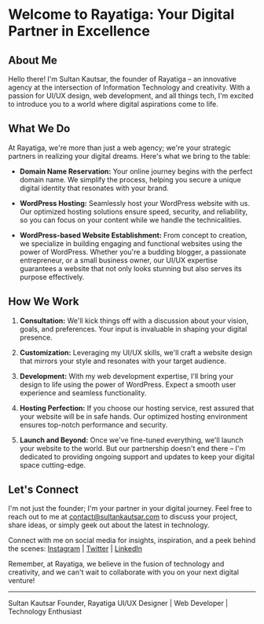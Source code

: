 # Welcome to Rayatiga: Your Digital Partner in Excellence

## About Me

Hello there! I'm Sultan Kautsar, the founder of Rayatiga – an innovative agency at the intersection of Information Technology and creativity. With a passion for UI/UX design, web development, and all things tech, I'm excited to introduce you to a world where digital aspirations come to life.

## What We Do

At Rayatiga, we're more than just a web agency; we're your strategic partners in realizing your digital dreams. Here's what we bring to the table:

- **Domain Name Reservation:** Your online journey begins with the perfect domain name. We simplify the process, helping you secure a unique digital identity that resonates with your brand.

- **WordPress Hosting:** Seamlessly host your WordPress website with us. Our optimized hosting solutions ensure speed, security, and reliability, so you can focus on your content while we handle the technicalities.

- **WordPress-based Website Establishment:** From concept to creation, we specialize in building engaging and functional websites using the power of WordPress. Whether you're a budding blogger, a passionate entrepreneur, or a small business owner, our UI/UX expertise guarantees a website that not only looks stunning but also serves its purpose effectively.

## How We Work

1. **Consultation:** We'll kick things off with a discussion about your vision, goals, and preferences. Your input is invaluable in shaping your digital presence.

2. **Customization:** Leveraging my UI/UX skills, we'll craft a website design that mirrors your style and resonates with your target audience.

3. **Development:** With my web development expertise, I'll bring your design to life using the power of WordPress. Expect a smooth user experience and seamless functionality.

4. **Hosting Perfection:** If you choose our hosting service, rest assured that your website will be in safe hands. Our optimized hosting environment ensures top-notch performance and security.

5. **Launch and Beyond:** Once we've fine-tuned everything, we'll launch your website to the world. But our partnership doesn't end there – I'm dedicated to providing ongoing support and updates to keep your digital space cutting-edge.

## Let's Connect

I'm not just the founder; I'm your partner in your digital journey. Feel free to reach out to me at [contact@sultankautsar.com](mailto:contact@sultankautsar.com) to discuss your project, share ideas, or simply geek out about the latest in technology.

Connect with me on social media for insights, inspiration, and a peek behind the scenes: [Instagram](https://www.instagram.com/bydzen) | [Twitter](https://twitter.com/sultankautsar) | [LinkedIn](https://www.linkedin.com/in/sultankautsar)

Remember, at Rayatiga, we believe in the fusion of technology and creativity, and we can't wait to collaborate with you on your next digital venture!

---

Sultan Kautsar
Founder, Rayatiga
UI/UX Designer | Web Developer | Technology Enthusiast
